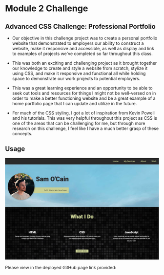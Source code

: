 # Module 2 Challenge

## Advanced CSS Challenge: Professional Portfolio

- Our objective in this challenge project was to create a personal portfolio website that demonstrated to employers our ability to construct a website,
make it responsive and accessible, as well as display and link to examples of projects we've completed so far throughout this class. 

- This was both an exciting and challenging project as it brought together our knowledge to create and style a website from scratch, stylize it using CSS, and make it responsive and functional all while holding space to demonstrate our work projects to potential employers. 

- This was a great learning experience and an opportunity to be able to seek out tools and resources for things I might not be well-versed on in order to make 
a better functioning website and be a great example of a home portfolio page that I can update and utilize in the future. 

- For much of the CSS styling, I got a lot of inspiration from Kevin Powell and his tutorials. This was very helpful throughout this project as CSS is one of the areas that can be challenging for me, but through more research on this challenge, I feel like I have a much better grasp of these concepts. 

## Usage

![screenshot of the deployed website's home page](./assets/images/page%20screenshot.png)

Please view in the deployed GitHub page link provided: 

